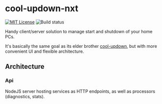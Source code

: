 # cool-updown-nxt
[![MIT License](https://img.shields.io/badge/license-MIT-blue.svg)](http://choosealicense.com/licenses/mit)
![Build status](https://github.com/djey47/cool-updown-nxt/actions/workflows/cud-nxt.yml/badge.svg?branch=main&event=push)

Handy client/server solution to manage start and shutdown of your home PCs.

It's basically the same goal as its elder brother [cool-updown](https://github.com/djey47/cool-updown-legacy), but with more convenient UI and flexible architecture.

## Architecture

### Api

NodeJS server hosting services as HTTP endpoints, as well as processors (diagnostics, stats).
